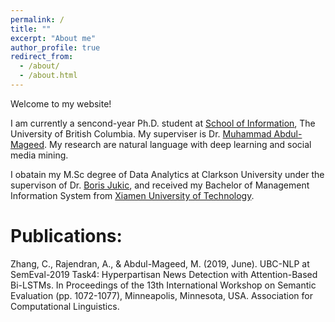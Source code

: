 ```yaml
---
permalink: /
title: ""
excerpt: "About me"
author_profile: true
redirect_from: 
  - /about/
  - /about.html
---
```

Welcome to my website!

I am currently a sencond-year Ph.D. student at [School of Information](https://slais.ubc.ca/), The University of British Columbia. My superviser is Dr. [Muhammad Abdul-Mageed](https://mageed.arts.ubc.ca/). My research are natural language with deep learning and social media mining. 

I obatain my M.Sc degree of Data Analytics at Clarkson University under the supervison of Dr. [Boris Jukic](https://www.clarkson.edu/people/boris-jukic), and received my Bachelor of Management Information System from [Xiamen University of Technology](http://english.xmut.edu.cn/). 

# Publications:

Zhang, C., Rajendran, A., & Abdul-Mageed, M. (2019, June). UBC-NLP at SemEval-2019 Task4: Hyperpartisan News Detection with Attention-Based Bi-LSTMs. In Proceedings of the 13th International Workshop on Semantic Evaluation (pp. 1072-1077), Minneapolis, Minnesota, USA. Association for Computational Linguistics.

